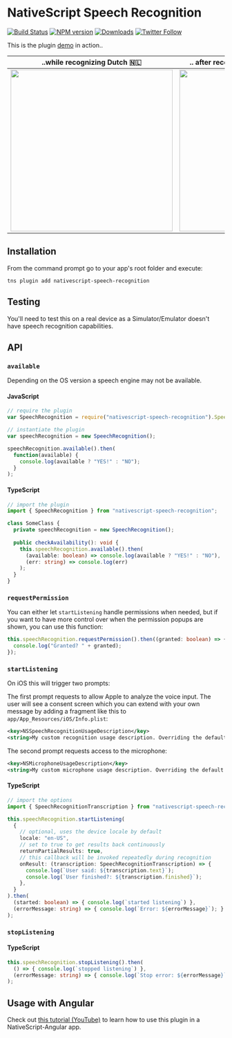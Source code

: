 # NativeScript Speech Recognition

[![Build Status][build-status]][build-url]
[![NPM version][npm-image]][npm-url]
[![Downloads][downloads-image]][npm-url]
[![Twitter Follow][twitter-image]][twitter-url]

[build-status]:https://travis-ci.org/EddyVerbruggen/nativescript-speech-recognition.svg?branch=master
[build-url]:https://travis-ci.org/EddyVerbruggen/nativescript-speech-recognition
[npm-image]:http://img.shields.io/npm/v/nativescript-speech-recognition.svg
[npm-url]:https://npmjs.org/package/nativescript-speech-recognition
[downloads-image]:http://img.shields.io/npm/dm/nativescript-speech-recognition.svg
[twitter-image]:https://img.shields.io/twitter/follow/eddyverbruggen.svg?style=social&label=Follow%20me
[twitter-url]:https://twitter.com/eddyverbruggen

This is the plugin [demo](https://github.com/EddyVerbruggen/nativescript-speech-recognition/tree/master/demo) in action..

| ..while recognizing Dutch 🇳🇱 | .. after recognizing American-English 🇺🇸 |
| --- | --- |
| <img src="https://github.com/EddyVerbruggen/nativescript-speech-recognition/raw/master/screenshots/ios-nl.jpg" width="375px" /> | <img src="https://github.com/EddyVerbruggen/nativescript-speech-recognition/raw/master/screenshots/ios-en.jpg" width="375px" /> |

## Installation
From the command prompt go to your app's root folder and execute:

```
tns plugin add nativescript-speech-recognition
```

## Testing
You'll need to test this on a real device as a Simulator/Emulator doesn't have speech recognition capabilities.

## API

### `available`

Depending on the OS version a speech engine may not be available.

#### JavaScript
```js
// require the plugin
var SpeechRecognition = require("nativescript-speech-recognition").SpeechRecognition;

// instantiate the plugin
var speechRecognition = new SpeechRecognition();

speechRecognition.available().then(
  function(available) {
    console.log(available ? "YES!" : "NO");
  }
);
```

#### TypeScript
```typescript
// import the plugin
import { SpeechRecognition } from "nativescript-speech-recognition";

class SomeClass {
  private speechRecognition = new SpeechRecognition();
  
  public checkAvailability(): void {
    this.speechRecognition.available().then(
      (available: boolean) => console.log(available ? "YES!" : "NO"),
      (err: string) => console.log(err)
    );
  }
}
```

### `requestPermission`
You can either let `startListening` handle permissions when needed, but if you want to have more control
over when the permission popups are shown, you can use this function:

```typescript
this.speechRecognition.requestPermission().then((granted: boolean) => {
  console.log("Granted? " + granted);
});
```

### `startListening`

On iOS this will trigger two prompts:

The first prompt requests to allow Apple to analyze the voice input. The user will see a consent screen which you can extend with your own message by adding a fragment like this to `app/App_Resources/iOS/Info.plist`:

```xml
<key>NSSpeechRecognitionUsageDescription</key>
<string>My custom recognition usage description. Overriding the default empty one in the plugin.</string>
```

The second prompt requests access to the microphone:

```xml
<key>NSMicrophoneUsageDescription</key>
<string>My custom microphone usage description. Overriding the default empty one in the plugin.</string>
```

#### TypeScript
```typescript
// import the options
import { SpeechRecognitionTranscription } from "nativescript-speech-recognition";

this.speechRecognition.startListening(
  {
    // optional, uses the device locale by default
    locale: "en-US",
    // set to true to get results back continuously
    returnPartialResults: true,
    // this callback will be invoked repeatedly during recognition
    onResult: (transcription: SpeechRecognitionTranscription) => {
      console.log(`User said: ${transcription.text}`);
      console.log(`User finished?: ${transcription.finished}`);
    },
  }
).then(
  (started: boolean) => { console.log(`started listening`) },
  (errorMessage: string) => { console.log(`Error: ${errorMessage}`); }
);
```

### `stopListening`

#### TypeScript
```typescript
this.speechRecognition.stopListening().then(
  () => { console.log(`stopped listening`) },
  (errorMessage: string) => { console.log(`Stop error: ${errorMessage}`); }
);
```

## Usage with Angular
Check out [this tutorial (YouTube)](https://www.youtube.com/watch?v=C5i_EYjfuTE) to learn how to use this plugin in a NativeScript-Angular app.
